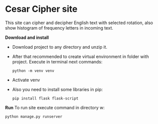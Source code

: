 # Cesar Cipher site
This site can cipher and decipher English text with selected rotation, also show histogram of frequency letters in incoming text.

**Download and install**
- Download project to any directory and unzip it. 
- After that recommended to create virtual environment in folder with project. Execute in terminal next commands:

    `python -m venv venv`

- Activate venv
- Also you need to install some libraries in pip:

    `pip install flask flask-script`
    
**Run**
To run site execute command in directory w:

    python manage.py runserver 

<!--stackedit_data:
eyJoaXN0b3J5IjpbMTQ4NzI0MDY1M119
-->